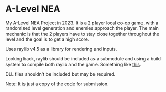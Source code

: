 # A-Level NEA
My A-Level NEA Project in 2023. It is a 2 player local co-op game, with a randomised level generation and enemies approach the player.
The main mechanic is that the 2 players have to stay close together throughout the level and the goal is to get a high score.

Uses raylib v4.5 as a library for rendering and inputs.

Looking back, raylib should be included as a submodule and using a build system to compile both raylib and the game.
Something like [this](https://github.com/CapsCollective/raylib-cpp-starter).

DLL files shouldn't be included but may be required.

Note: It is just a copy of the code for submission.
